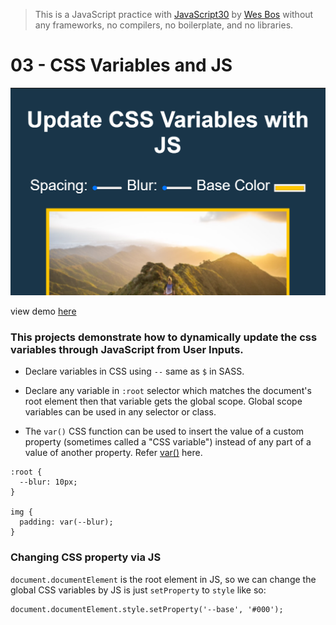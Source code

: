 > This is a JavaScript practice with [JavaScript30](https://javascript30.com/) by [Wes Bos](https://github.com/wesbos) without any frameworks, no compilers, no boilerplate, and no libraries.

# 03 - CSS Variables and JS

![](images/demoPic.PNG)

view demo [here](https://shamgurav96.github.io/JS30/03-JS-CssVariable/index.html)

### This projects demonstrate how to dynamically update the css variables through JavaScript from User Inputs.

-    Declare variables in CSS using `--` same as `$` in SASS.

-    Declare any variable in `:root` selector which matches the document's root element then that variable gets the global scope. Global scope variables can be used in any selector or class.

-    The `var()` CSS function can be used to insert the value of a custom property (sometimes called a "CSS variable") instead of any part of a value of another property. Refer [var()](<https://developer.mozilla.org/en-US/docs/Web/CSS/var()>) here.

```
:root {
  --blur: 10px;
}

img {
  padding: var(--blur);
}

```

### Changing CSS property via JS

`document.documentElement` is the root element in JS, so we can change the global CSS variables by JS is just `setProperty` to `style` like so:

```
document.documentElement.style.setProperty('--base', '#000');
```
